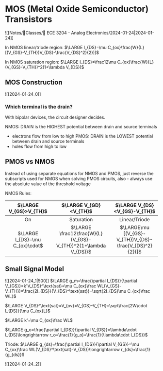 # MOS (Metal Oxide Semiconductor) Transistors

![[Notes/📓Classes/📁 ECE 3204 - Analog Electronics/2024-01-24|2024-01-24]]

In NMOS linear/triode region:
$\LARGE I_{DS}=\mu C_{ox}\frac{W}{L}[(V_{GS}-V_{TH})V_{DS}-\frac{V_{DS}^2}{2})]$

In NMOS saturation region:
$\LARGE I_{DS}=\frac12\mu C_{ox}\frac{W}{L}(V_{GS}-V_{TH})^2(1+\lambda V_{DS})$

## MOS Construction
![[2024-01-24_0]]
### Which terminal is the drain?

With bipolar devices, the circuit designer decides.

NMOS: DRAIN is the HIGHEST potential between drain and source terminals
- electrons flow from low to high
PMOS: DRAIN is the LOWEST potential between drain and source terminals
- holes flow from high to low

## PMOS vs NMOS

Instead of using separate equations for NMOS and PMOS, just reverse the subscripts used for NMOS when solving PMOS circuits, also - always use the absolute value of the threshold voltage

NMOS Rules:

| $\LARGE V_{GS}>V_{TH}$ | $\LARGE V_{GD}<V_{TH}$ | $\LARGE V_{DS}<V_{GS}-V_{TH}$ |
| :--: | :--: | :--: |
| On | Saturation | Linear/Triode |
| $\LARGE I_{DS}=\mu C_{ox}\cdot$ | $\LARGE \frac12\frac{W}{L}(V_{GS}-V_{TH})^2(1+\lambda V_{DS})$ | $\LARGE\mu [(V_{GS}-V_{TH})V_{DS}-\frac{V_{DS}^2}{2})]$ |

## Small Signal Model

![[2024-01-24_1|500]]
$\LARGE g_m=\frac{\partial I_{DS}}{\partial V_{GS}}=k'V_{DS}^\text{sat}=\mu C_{ox}\frac WL(V_{GS}-V_{TH})=\frac{2I_{DS}}{V_{DS}^\text{sat}}=\sqrt{2I_{DS}\mu C_{ox}\frac WL}$

$\LARGE V_{DS}^\text{sat}=V_{ov}=V_{GS}-V_{TH}=\sqrt\frac{2W\cdot I_{DS}}{\mu C_{ox}L}$

$\LARGE k'=\mu C_{ox}\frac WL$

$\LARGE g_o=\frac{\partial I_{DS}}{\partial V_{DS}}=\lambda\cdot I_{DS}\longrightarrow r_o=\frac{1}{g_o}=\frac{1}{\lambda\cdot I_{DS}}$

Triode:
$\LARGE g_{ds}=\frac{\partial I_{DS}}{\partial V_{GS}}=\mu C_{ox}\frac WL(V_{DS}^\text{sat}-V_{DS})\longrightarrow r_{ds}=\frac{1}{g_{ds}}$

![[2024-01-24_2]]






